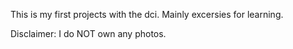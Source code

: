 This is my first projects with the dci. Mainly excersies for learning. 


Disclaimer: I do NOT own any photos. 
